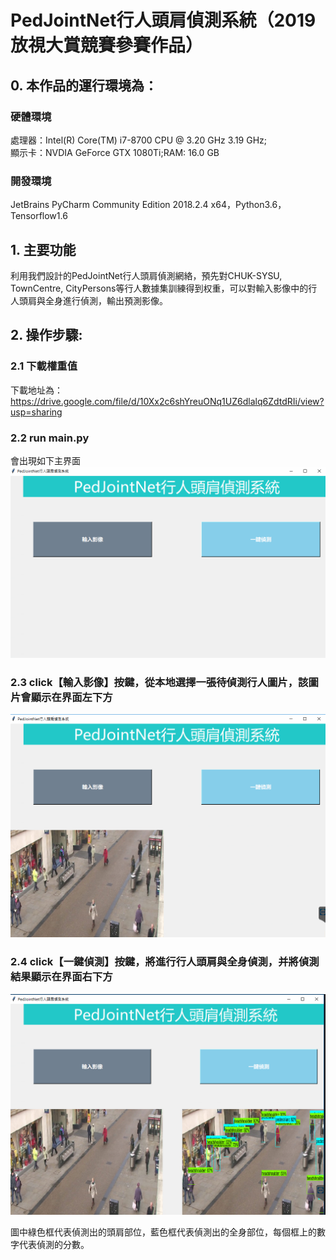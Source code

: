 # PedJointNet行人頭肩偵測系統（2019放視大賞競賽參賽作品）
## 0. 本作品的運行環境為：
### 硬體環境
處理器：Intel(R) Core(TM) i7-8700 CPU @ 3.20 GHz 3.19 GHz;\
顯示卡：NVDIA GeForce GTX 1080Ti;RAM: 16.0 GB

### 開發環境
JetBrains PyCharm Community Edition 2018.2.4 x64，Python3.6，Tensorflow1.6

## 1. 主要功能
利用我們設計的PedJointNet行人頭肩偵測網絡，預先對CHUK-SYSU, TownCentre, CityPersons等行人數據集訓練得到权重，可以對輸入影像中的行人頭肩與全身進行偵測，輸出預測影像。

## 2. 操作步驟:
### 2.1 下載權重值
下載地址為：https://drive.google.com/file/d/10Xx2c6shYreuONq1UZ6dlalq6ZdtdRIi/view?usp=sharing
### 2.2 run main.py
會出現如下主界面
![image](https://github.com/Michelexie/PedJointNet/blob/master/main_1.png)

### 2.3 click【輸入影像】按鍵，從本地選擇一張待偵測行人圖片，該圖片會顯示在界面左下方
![image](https://github.com/Michelexie/PedJointNet/blob/master/main_2.png)

### 2.4 click【一鍵偵測】按鍵，將進行行人頭肩與全身偵測，并將偵測結果顯示在界面右下方
![image](https://github.com/Michelexie/PedJointNet/blob/master/main_3.png)

圖中綠色框代表偵測出的頭肩部位，藍色框代表偵測出的全身部位，每個框上的數字代表偵測的分數。
